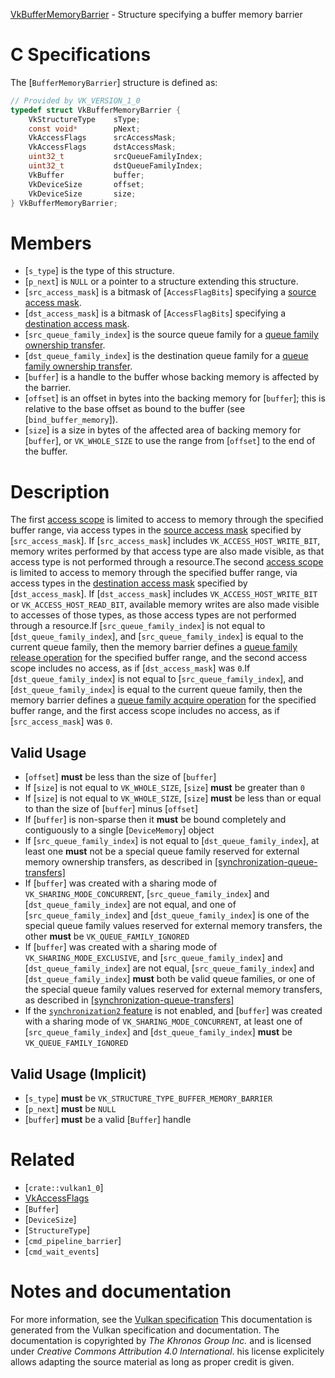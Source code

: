 [VkBufferMemoryBarrier](https://www.khronos.org/registry/vulkan/specs/1.3-extensions/man/html/VkBufferMemoryBarrier.html) - Structure specifying a buffer memory barrier

# C Specifications
The [`BufferMemoryBarrier`] structure is defined as:
```c
// Provided by VK_VERSION_1_0
typedef struct VkBufferMemoryBarrier {
    VkStructureType    sType;
    const void*        pNext;
    VkAccessFlags      srcAccessMask;
    VkAccessFlags      dstAccessMask;
    uint32_t           srcQueueFamilyIndex;
    uint32_t           dstQueueFamilyIndex;
    VkBuffer           buffer;
    VkDeviceSize       offset;
    VkDeviceSize       size;
} VkBufferMemoryBarrier;
```

# Members
- [`s_type`] is the type of this structure.
- [`p_next`] is `NULL` or a pointer to a structure extending this structure.
- [`src_access_mask`] is a bitmask of [`AccessFlagBits`] specifying a [source access mask](https://www.khronos.org/registry/vulkan/specs/1.3-extensions/html/vkspec.html#synchronization-access-masks).
- [`dst_access_mask`] is a bitmask of [`AccessFlagBits`] specifying a [destination access mask](https://www.khronos.org/registry/vulkan/specs/1.3-extensions/html/vkspec.html#synchronization-access-masks).
- [`src_queue_family_index`] is the source queue family for a [queue family ownership transfer](https://www.khronos.org/registry/vulkan/specs/1.3-extensions/html/vkspec.html#synchronization-queue-transfers).
- [`dst_queue_family_index`] is the destination queue family for a [queue family ownership transfer](https://www.khronos.org/registry/vulkan/specs/1.3-extensions/html/vkspec.html#synchronization-queue-transfers).
- [`buffer`] is a handle to the buffer whose backing memory is affected by the barrier.
- [`offset`] is an offset in bytes into the backing memory for [`buffer`]; this is relative to the base offset as bound to the buffer (see [`bind_buffer_memory`]).
- [`size`] is a size in bytes of the affected area of backing memory for [`buffer`], or `VK_WHOLE_SIZE` to use the range from [`offset`] to the end of the buffer.

# Description
The first [access scope](https://www.khronos.org/registry/vulkan/specs/1.3-extensions/html/vkspec.html#synchronization-dependencies-access-scopes) is
limited to access to memory through the specified buffer range, via access
types in the [source access mask](https://www.khronos.org/registry/vulkan/specs/1.3-extensions/html/vkspec.html#synchronization-access-masks) specified
by [`src_access_mask`].
If [`src_access_mask`] includes `VK_ACCESS_HOST_WRITE_BIT`, memory
writes performed by that access type are also made visible, as that access
type is not performed through a resource.The second [access scope](https://www.khronos.org/registry/vulkan/specs/1.3-extensions/html/vkspec.html#synchronization-dependencies-access-scopes) is
limited to access to memory through the specified buffer range, via access
types in the [destination access mask](https://www.khronos.org/registry/vulkan/specs/1.3-extensions/html/vkspec.html#synchronization-access-masks)
specified by [`dst_access_mask`].
If [`dst_access_mask`] includes `VK_ACCESS_HOST_WRITE_BIT` or
`VK_ACCESS_HOST_READ_BIT`, available memory writes are also made visible
to accesses of those types, as those access types are not performed through
a resource.If [`src_queue_family_index`] is not equal to [`dst_queue_family_index`], and
[`src_queue_family_index`] is equal to the current queue family, then the
memory barrier defines a [queue
family release operation](https://www.khronos.org/registry/vulkan/specs/1.3-extensions/html/vkspec.html#synchronization-queue-transfers-release) for the specified buffer range, and the second
access scope includes no access, as if [`dst_access_mask`] was `0`.If [`dst_queue_family_index`] is not equal to [`src_queue_family_index`], and
[`dst_queue_family_index`] is equal to the current queue family, then the
memory barrier defines a [queue
family acquire operation](https://www.khronos.org/registry/vulkan/specs/1.3-extensions/html/vkspec.html#synchronization-queue-transfers-acquire) for the specified buffer range, and the first
access scope includes no access, as if [`src_access_mask`] was `0`.
## Valid Usage
-  [`offset`] **must**  be less than the size of [`buffer`]
-    If [`size`] is not equal to `VK_WHOLE_SIZE`, [`size`] **must**  be greater than `0`
-    If [`size`] is not equal to `VK_WHOLE_SIZE`, [`size`] **must**  be less than or equal to than the size of [`buffer`] minus [`offset`]
-    If [`buffer`] is non-sparse then it  **must**  be bound completely and contiguously to a single [`DeviceMemory`] object
-    If [`src_queue_family_index`] is not equal to [`dst_queue_family_index`], at least one  **must**  not be a special queue family reserved for external memory ownership transfers, as described in [[synchronization-queue-transfers]](https://www.khronos.org/registry/vulkan/specs/1.2-extensions/html/vkspec.html#synchronization-queue-transfers)
-    If [`buffer`] was created with a sharing mode of `VK_SHARING_MODE_CONCURRENT`, [`src_queue_family_index`] and [`dst_queue_family_index`] are not equal, and one of [`src_queue_family_index`] and [`dst_queue_family_index`] is one of the special queue family values reserved for external memory transfers, the other  **must**  be `VK_QUEUE_FAMILY_IGNORED`
-    If [`buffer`] was created with a sharing mode of `VK_SHARING_MODE_EXCLUSIVE`, and [`src_queue_family_index`] and [`dst_queue_family_index`] are not equal, [`src_queue_family_index`] and [`dst_queue_family_index`] **must**  both be valid queue families, or one of the special queue family values reserved for external memory transfers, as described in [[synchronization-queue-transfers]](https://www.khronos.org/registry/vulkan/specs/1.2-extensions/html/vkspec.html#synchronization-queue-transfers)
-    If the [`synchronization2` feature](https://www.khronos.org/registry/vulkan/specs/1.3-extensions/html/vkspec.html#features-synchronization2) is not enabled, and [`buffer`] was created with a sharing mode of `VK_SHARING_MODE_CONCURRENT`, at least one of [`src_queue_family_index`] and [`dst_queue_family_index`] **must**  be `VK_QUEUE_FAMILY_IGNORED`

## Valid Usage (Implicit)
-  [`s_type`] **must**  be `VK_STRUCTURE_TYPE_BUFFER_MEMORY_BARRIER`
-  [`p_next`] **must**  be `NULL`
-  [`buffer`] **must**  be a valid [`Buffer`] handle

# Related
- [`crate::vulkan1_0`]
- [VkAccessFlags]()
- [`Buffer`]
- [`DeviceSize`]
- [`StructureType`]
- [`cmd_pipeline_barrier`]
- [`cmd_wait_events`]

# Notes and documentation
For more information, see the [Vulkan specification](https://www.khronos.org/registry/vulkan/specs/1.3-extensions/html/vkspec.html)
This documentation is generated from the Vulkan specification and documentation.
The documentation is copyrighted by *The Khronos Group Inc.* and is licensed under *Creative Commons Attribution 4.0 International*.
his license explicitely allows adapting the source material as long as proper credit is given.
        